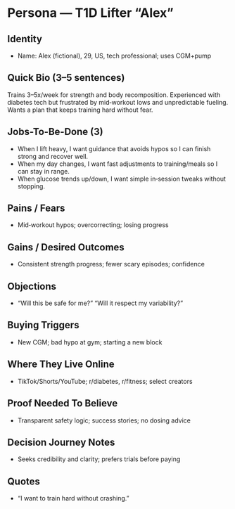 # Persona — T1D Lifter “Alex”

## Identity
- Name: Alex (fictional), 29, US, tech professional; uses CGM+pump

## Quick Bio (3–5 sentences)
Trains 3–5x/week for strength and body recomposition. Experienced with diabetes tech but frustrated by mid‑workout lows and unpredictable fueling. Wants a plan that keeps training hard without fear.

## Jobs-To-Be-Done (3)
- When I lift heavy, I want guidance that avoids hypos so I can finish strong and recover well.
- When my day changes, I want fast adjustments to training/meals so I can stay in range.
- When glucose trends up/down, I want simple in‑session tweaks without stopping.

## Pains / Fears
- Mid‑workout hypos; overcorrecting; losing progress

## Gains / Desired Outcomes
- Consistent strength progress; fewer scary episodes; confidence

## Objections
- “Will this be safe for me?” “Will it respect my variability?”

## Buying Triggers
- New CGM; bad hypo at gym; starting a new block

## Where They Live Online
- TikTok/Shorts/YouTube; r/diabetes, r/fitness; select creators

## Proof Needed To Believe
- Transparent safety logic; success stories; no dosing advice

## Decision Journey Notes
- Seeks credibility and clarity; prefers trials before paying

## Quotes
- “I want to train hard without crashing.”

